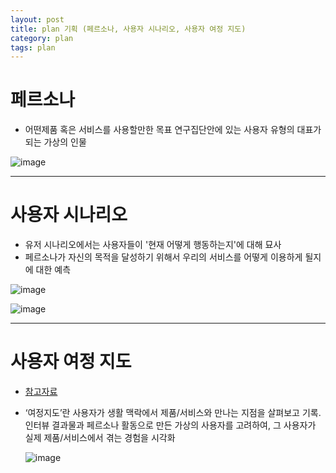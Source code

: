 ```yaml
---
layout: post
title: plan 기획 (페르소나, 사용자 시나리오, 사용자 여정 지도)
category: plan
tags: plan
---
```


# 페르소나
* 어떤제품 혹은 서비스를 사용할만한 목표 연구집단안에 있는 사용자 유형의 대표가 되는 가상의 인물

![image](https://github.com/gunug/gunug.github.io/assets/52345276/33cbdbaa-f1ff-448e-bb26-d6c9dcde20f4)

---

# 사용자 시나리오
* 유저 시나리오에서는 사용자들이 '현재 어떻게 행동하는지'에 대해 묘사
* 페르소나가 자신의 목적을 달성하기 위해서 우리의 서비스를 어떻게 이용하게 될지에 대한 예측

![image](https://github.com/gunug/gunug.github.io/assets/52345276/00b56280-3943-4623-b15b-562724128153)

![image](https://github.com/gunug/gunug.github.io/assets/52345276/4cfbd77e-643b-417e-8803-2b9263ff4131)


---

# 사용자 여정 지도
* [참고자료](https://designkit.skcc.com/JourneyMap)
* ‘여정지도’란 사용자가 생활 맥락에서 제품/서비스와 만나는 지점을 살펴보고 기록. 인터뷰 결과물과 페르소나 활동으로 만든 가상의 사용자를 고려하여, 그 사용자가 실제 제품/서비스에서 겪는 경험을 시각화

  ![image](https://github.com/gunug/gunug.github.io/assets/52345276/86e7ed5d-2796-46d1-a3ab-0c09e568989b)
